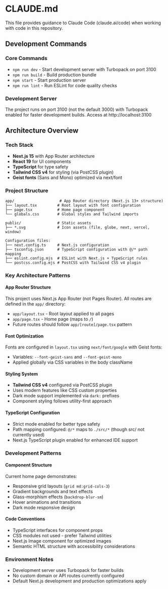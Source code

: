 # CLAUDE.md

This file provides guidance to Claude Code (claude.ai/code) when working with code in this repository.

## Development Commands

### Core Commands
- `npm run dev` - Start development server with Turbopack on port 3100
- `npm run build` - Build production bundle
- `npm start` - Start production server
- `npm run lint` - Run ESLint for code quality checks

### Development Server
The project runs on port 3100 (not the default 3000) with Turbopack enabled for faster development builds. Access at http://localhost:3100

## Architecture Overview

### Tech Stack
- **Next.js 15** with App Router architecture
- **React 19** for UI components
- **TypeScript** for type safety
- **Tailwind CSS v4** for styling (via PostCSS plugin)
- **Geist fonts** (Sans and Mono) optimized via next/font

### Project Structure
```
app/                    # App Router directory (Next.js 13+ structure)
├── layout.tsx         # Root layout with font configuration
├── page.tsx           # Home page component
└── globals.css        # Global styles and Tailwind imports

public/                # Static assets
├── *.svg              # Icon assets (file, globe, next, vercel, window)

Configuration files:
├── next.config.ts     # Next.js configuration
├── tsconfig.json      # TypeScript configuration with @/* path mapping
├── eslint.config.mjs  # ESLint with Next.js + TypeScript rules
└── postcss.config.mjs # PostCSS with Tailwind CSS v4 plugin
```

### Key Architecture Patterns

#### App Router Structure
This project uses Next.js App Router (not Pages Router). All routes are defined in the `app/` directory:
- `app/layout.tsx` - Root layout applied to all pages
- `app/page.tsx` - Home page (maps to `/`)
- Future routes should follow `app/[route]/page.tsx` pattern

#### Font Optimization
Fonts are configured in `layout.tsx` using `next/font/google` with Geist fonts:
- Variables: `--font-geist-sans` and `--font-geist-mono`
- Applied globally via CSS variables in the body className

#### Styling System
- **Tailwind CSS v4** configured via PostCSS plugin
- Uses modern features like CSS custom properties
- Dark mode support implemented via `dark:` prefixes
- Component styling follows utility-first approach

#### TypeScript Configuration
- Strict mode enabled for better type safety
- Path mapping configured: `@/*` maps to `./src/*` (though src/ not currently used)
- Next.js TypeScript plugin enabled for enhanced IDE support

### Development Patterns

#### Component Structure
Current home page demonstrates:
- Responsive grid layouts (`grid md:grid-cols-3`)
- Gradient backgrounds and text effects
- Glass-morphism effects (`backdrop-blur-sm`)
- Hover animations and transitions
- Dark mode responsive design

#### Code Conventions
- TypeScript interfaces for component props
- CSS modules not used - prefer Tailwind utilities
- Next.js Image component for optimized images
- Semantic HTML structure with accessibility considerations

### Environment Notes
- Development server uses Turbopack for faster builds
- No custom domain or API routes currently configured
- Default Next.js development and production optimizations apply